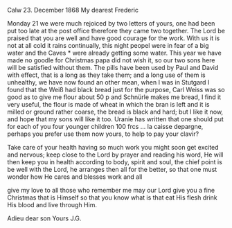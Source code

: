  Calw 23. December 1868
My dearest Frederic

Monday 21 we were much rejoiced by two letters of yours, one had been put too late at the post office therefore they came two together. The Lord be praised that you are well and have good courage for the work. With us it is not at all cold it rains continually, this night peopel were in fear of a big water and the Caves <cellars>* were already getting some water. 
This year we have made no goodle for Christmas papa did not wish it, so our two sons here will be satisfied without them. The pills have been used by Paul and David with effect, that is a long as they take them; and a long use of them is unhealthy, we have now found an other mean, when I was in Stutgard I found that the Weiß had black bread just for the purpose, Carl Weiss was so good as to give me flour about 50 p and Schnürle makes me bread, I find it very useful, the flour is made of wheat in which the bran is left and it is milled or ground rather coarse, the bread is black and hard; but I like it now, and hope that my sons will like it too. 
Uranie has written that one should put for each of you four younger children 100 frcs … la caisse depargne, perhaps you prefer use them now yours, to help to pay your clavir?

Take care of your health having so much work you might soon get excited and nervous; keep close to the Lord by prayer and reading his word, He will then keep you in health according to body, spirit and soul, the chief point is be well with the Lord, he arranges then all for the better, so that one must wonder how He cares and blesses work and all

give my love to all those who remember me may our Lord give you a fine Christmas that is Himself so that you know what is that eat His flesh drink His blood and live through Him.

 Adieu dear son Yours J.G.
